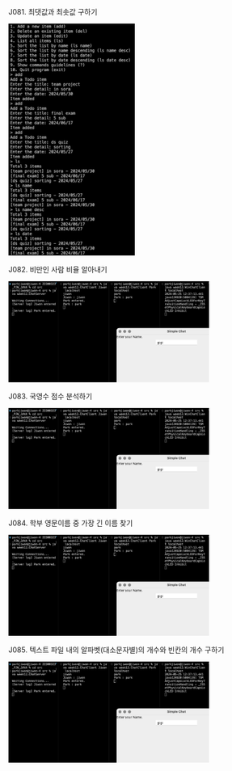 J081. 최댓값과 최솟값 구하기<br>

<img src= 'https://github.com/jiwonpark831/22300323_PJW_JAVA/blob/main/src/week12/screenshots/j071-1.png' width = 250>

J082. 비만인 사람 비율 알아내기<br>

<img src= 'https://github.com/jiwonpark831/22300323_PJW_JAVA/blob/main/src/week12/screenshots/j072-1.png' height = 200>

J083. 국영수 점수 분석하기<br>

<img src= 'https://github.com/jiwonpark831/22300323_PJW_JAVA/blob/main/src/week12/screenshots/j072-1.png' height = 200>

J084. 학부 영문이름 중 가장 긴 이름 찾기<br>

<img src= 'https://github.com/jiwonpark831/22300323_PJW_JAVA/blob/main/src/week12/screenshots/j072-1.png' height = 200>

J085. 텍스트 파일 내의 알파벳(대소문자별)의 개수와 빈칸의 개수 구하기<br>

<img src= 'https://github.com/jiwonpark831/22300323_PJW_JAVA/blob/main/src/week12/screenshots/j072-1.png' height = 200>

